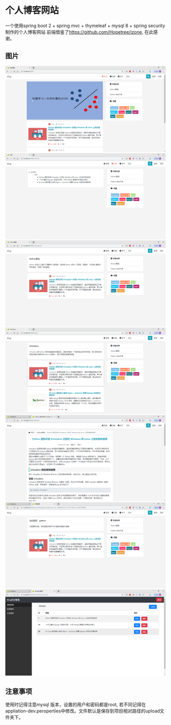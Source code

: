 # 个人博客网站

一个使用spring boot 2 + spring mvc + thymeleaf + mysql 8 + spring security制作的个人博客网站
前端借鉴了<https://github.com/Hopetree/izone>, 在此感谢。

## 图片

![](doc/img/p1.png)
![](doc/img/p2.png)
![](doc/img/p3.png)
![](doc/img/p4.png)
![](doc/img/p5.png)
![](doc/img/p6.png)
![](doc/img/p7.png)

 ## 注意事项
 使用时记得注意mysql 版本，设置的用户和密码都是root, 若不同记得在appliation-dev.peroperties中修改。文件默认是保存到项目相对路径的upload文件夹下。